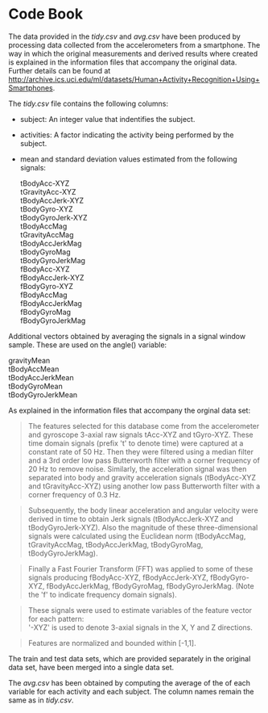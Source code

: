 # Code Book

The data provided in the _tidy.csv_ and _avg.csv_ have been produced by processing data collected from the accelerometers from a smartphone. The way in which the original measurements and derived results where created is explained in the information files that accompany the original data. Further details can be found at http://archive.ics.uci.edu/ml/datasets/Human+Activity+Recognition+Using+Smartphones.

The _tidy.csv_ file contains the following columns:

- subject: An integer value that indentifies the subject.
- activities: A factor indicating the activity being performed by the subject.
- mean and standard deviation values estimated from the following signals:

  tBodyAcc-XYZ  
  tGravityAcc-XYZ  
  tBodyAccJerk-XYZ   
  tBodyGyro-XYZ  
  tBodyGyroJerk-XYZ  
  tBodyAccMag  
  tGravityAccMag  
  tBodyAccJerkMag  
  tBodyGyroMag  
  tBodyGyroJerkMag  
  fBodyAcc-XYZ  
  fBodyAccJerk-XYZ  
  fBodyGyro-XYZ  
  fBodyAccMag  
  fBodyAccJerkMag  
  fBodyGyroMag  
  fBodyGyroJerkMag  

Additional vectors obtained by averaging the signals in a signal window sample. These are used on the angle() variable:

  gravityMean  
  tBodyAccMean  
  tBodyAccJerkMean  
  tBodyGyroMean  
  tBodyGyroJerkMean  

As explained in the information files that accompany the orginal data set:

> The features selected for this database come from the accelerometer and gyroscope 3-axial raw signals tAcc-XYZ and tGyro-XYZ. These time domain signals (prefix 't' to denote time) were captured at a constant rate of 50 Hz. Then they were filtered using a median filter and a 3rd order low pass Butterworth filter with a corner frequency of 20 Hz to remove noise. Similarly, the acceleration signal was then separated into body and gravity acceleration signals (tBodyAcc-XYZ and tGravityAcc-XYZ) using another low pass Butterworth filter with a corner frequency of 0.3 Hz. 

> Subsequently, the body linear acceleration and angular velocity were derived in time to obtain Jerk signals (tBodyAccJerk-XYZ and tBodyGyroJerk-XYZ). Also the magnitude of these three-dimensional signals were calculated using the Euclidean norm (tBodyAccMag, tGravityAccMag, tBodyAccJerkMag, tBodyGyroMag, tBodyGyroJerkMag). 

> Finally a Fast Fourier Transform (FFT) was applied to some of these signals producing fBodyAcc-XYZ, fBodyAccJerk-XYZ, fBodyGyro-XYZ, fBodyAccJerkMag, fBodyGyroMag, fBodyGyroJerkMag. (Note the 'f' to indicate frequency domain signals). 

> These signals were used to estimate variables of the feature vector for each pattern:  
>'-XYZ' is used to denote 3-axial signals in the X, Y and Z directions.  

> Features are normalized and bounded within [-1,1].

The train and test data sets, which are provided separately in the original data set, have been merged into a single data set.

The _avg.csv_ has been obtained by computing the average of the of each variable for each activity and each subject. The column names remain the same as in _tidy.csv_.
